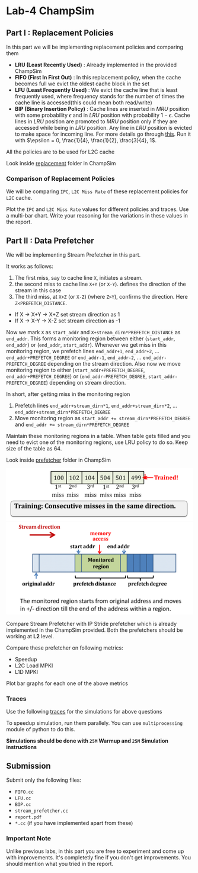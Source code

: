 # Lab-4 ChampSim

## Part I : Replacement Policies
In this part we will be implementing replacement policies and comparing them

- **LRU (Least Recently Used)** : Already implemented in the provided ChampSim
- **FIFO (First In First Out)** :  In this replacement policy, when the cache becomes full we evict the oldest cache block in the set
- **LFU (Least Frequently Used)** : We evict the cache line that is least frequently used, where frequency stands for the number of times the cache line is accessed(this could mean both read/write)
- **BIP (Binary Insertion Policy)** : Cache lines are inserted in _MRU_ position with some probability $\epsilon$ and in _LRU_ position with probability $1-\epsilon$. Cache lines in _LRU_ position are promoted to _MRU_ position only if they are accessed while being in _LRU_ position. Any line in _LRU_ position is evicted to make space for incoming line. For more details go through [this](https://www.cs.cmu.edu/afs/cs/academic/class/15740-f18/www/papers/isca07-qureshi-dip.pdf). Run it with $\epsilon = 0, \frac{1}{4}, \frac{1}{2}, \frac{3}{4}, 1$.

All the policies are to be used for L2C cache

Look inside [replacement](./ChampSim/replacement/) folder in ChampSim

### Comparison of Replacement Policies
We will be comparing `IPC`, `L2C Miss Rate` of these replacement policies for `L2C` cache. 

Plot the `IPC` and `L2C Miss Rate` values for different policies and traces. Use a multi-bar chart. Write your reasoning for the variations in these values in the report.

## Part II : Data Prefetcher

We will be implementing Stream Prefetcher in this part.

It works as follows:
1. The first miss, say to cache line `X`,
initiates a stream.
2. the second miss to cache line `X+Y` (or `X-Y`).
defines the direction of the stream in this case
3. The third miss, at `X+Z` (or `X-Z`) (where `Z>Y`), confirms the direction. Here `Z<PREFETCH_DISTANCE`.

- If X -> X+Y -> X+Z set stream direction as 1
- If X -> X-Y -> X-Z set stream direction as -1

Now we mark `X` as `start_addr` and `X+stream_dirn*PREFETCH_DISTANCE` as `end_addr`. This forms a monitoring region between either (`start_addr`, `end_addr`) or (`end_addr`, `start_addr`). Whenever we get miss in this monitoring region, we prefetch lines `end_addr+1`, `end_addr+2`, ... `end_addr+PREFETCH_DEGREE` or `end_addr-1`, `end_addr-2`, ... `end_addr-PREFETCH_DEGREE` depending on the stream direction. Also now we move monitoring region to either (`start_addr+PREFETCH_DEGREE`, `end_addr+PREFETCH_DEGREE`) or (`end_addr-PREFETCH_DEGREE`, `start_addr-PREFETCH_DEGREE`) depending on stream direction.

In short, after getting miss in the monitoring region
1. Prefetch lines `end_addr+stream_dirn*1`, `end_addr+stream_dirn*2`, ... `end_addr+stream_dirn*PREFETCH_DEGREE`
2. Move monitoring region as `start_addr += stream_dirn*PREFETCH_DEGREE` and `end_addr += stream_dirn*PREFETCH_DEGREE`

Maintain these monitoring regions in a table. When table gets filled and you need to evict one of the monitoring regions, use LRU policy to do so. Keep size of the table as 64.

Look inside [prefetcher](./ChampSim/prefetcher/) folder in ChampSim

![](.images/stream1.png)
![](.images/stream2.png)

Compare Stream Prefetcher with IP Stride prefetcher which is already implemented in the ChampSim provided. Both the prefetchers should be working at **L2** level.

Compare these prefetcher on following metrics:
- Speedup
- L2C Load MPKI
- L1D MPKI

Plot bar graphs for each one of the above metrics

### Traces
Use the following [traces](https://drive.google.com/drive/folders/1BE4XkJhgXWZ6JOIByQCMF_4cFSvlb3f1?usp=sharing) for the simulations for above questions

To speedup simulation, run them parallely. You can use `multiprocessing` module of python to do this.

**Simulations should be done with `25M` Warmup and `25M` Simulation instructions**

## Submission
Submit only the following files:
- `FIFO.cc`
- `LFU.cc`
- `BIP.cc`
- `stream_prefetcher.cc`
- `report.pdf`
- `*.cc` (if you have implemented apart from these)

### Important Note
Unlike previous labs, in this part you are free to experiment and come up with improvements. It's completetly fine if you don't get improvements. You should mention what you tried in the report.
